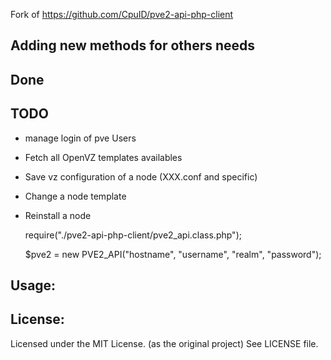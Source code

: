 Fork of https://github.com/CpuID/pve2-api-php-client

## Adding new methods for others needs

## Done ##

## TODO ##
* manage login of pve Users
* Fetch all OpenVZ templates availables
* Save vz configuration of a node (XXX.conf and specific)
* Change a node template
* Reinstall a node

    require("./pve2-api-php-client/pve2_api.class.php");

    $pve2 = new PVE2_API("hostname", "username", "realm", "password");

## Usage: ##

## License: ##

Licensed under the MIT License. (as the original project)
See LICENSE file. 


